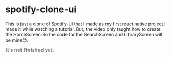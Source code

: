 # spotify-clone-ui

This is just a clone of Spotify-UI that I made as my first react native project.I made it while watching a tutorial.
But, the video only taught how to create the HomeScreen.So the code for the SearchScreen and LibraryScreen will be mine😊.

𝕀𝕥'𝕤 𝕟𝕠𝕥 𝕗𝕚𝕟𝕚𝕤𝕙𝕖𝕕 𝕪𝕖𝕥.
